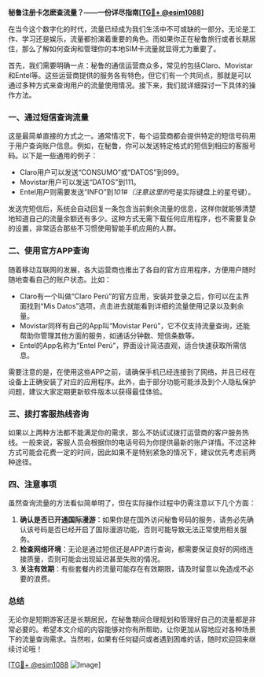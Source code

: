 **秘鲁注册卡怎麽查流量？——一份详尽指南[[TG💪+ @esim1088](https://t.me/s/esim1088)]**

在当今这个数字化的时代，流量已经成为我们生活中不可或缺的一部分。无论是工作、学习还是娱乐，流量都扮演着重要的角色。而如果你正在秘鲁旅行或者长期居住，那么了解如何查询和管理你的本地SIM卡流量就显得尤为重要了。

首先，我们需要明确一点：秘鲁的通信运营商众多，常见的包括Claro、Movistar和Entel等。这些运营商提供的服务各有特色，但它们有一个共同点，那就是可以通过多种方式来查询用户的流量使用情况。接下来，我们就详细探讨一下具体的操作方法。

### 一、通过短信查询流量

这是最简单直接的方式之一。通常情况下，每个运营商都会提供特定的短信号码用于用户查询账户信息。例如，在秘鲁，你可以发送特定格式的短信到相应的客服号码。以下是一些通用的例子：

- Claro用户可以发送“CONSUMO”或“DATOS”到999。
- Movistar用户可以发送“DATOS”到111。
- Entel用户则需要发送“INFO”到*101#（注意这里的*号是实际键盘上的星号键）。

发送完短信后，系统会自动回复一条包含当前剩余流量的信息，这样你就能够清楚地知道自己的流量余额还有多少。这种方式无需下载任何应用程序，也不需要复杂的设置，非常适合那些不习惯使用智能手机应用的人群。

### 二、使用官方APP查询

随着移动互联网的发展，各大运营商也推出了各自的官方应用程序，方便用户随时随地查看自己的账户状态。比如：

- Claro有一个叫做“Claro Perú”的官方应用，安装并登录之后，你可以在主界面找到“Mis Datos”选项，点击进去就能看到详细的流量使用记录以及剩余量。
- Movistar同样有自己的App叫“Movistar Perú”，它不仅支持流量查询，还能帮助你管理其他方面的服务，如通话分钟数、短信条数等。
- Entel的App名称为“Entel Perú”，界面设计简洁直观，适合快速获取所需信息。

需要注意的是，在使用这些APP之前，请确保手机已经连接到了网络，并且已经在设备上正确安装了对应的应用程序。此外，由于部分功能可能涉及到个人隐私保护问题，建议大家定期更新软件版本以获得最佳体验。

### 三、拨打客服热线咨询

如果以上两种方法都不能满足你的需求，那么不妨试试拨打运营商的客户服务热线。一般来说，客服人员会根据你的电话号码为你提供最新的账户详情。不过这种方式可能会花费一定的时间，因此如果不是特别紧急的情况下，建议优先考虑前两种途径。

### 四、注意事项

虽然查询流量的方法看似简单明了，但在实际操作过程中仍需注意以下几个方面：

1. **确认是否已开通国际漫游**：如果你是在国外访问秘鲁号码的服务，请务必先确认该号码是否已经开启了国际漫游功能，否则可能导致无法正常使用相关服务。
2. **检查网络环境**：无论是通过短信还是APP进行查询，都需要保证良好的网络连接质量，否则可能会出现延迟甚至失败的情况。
3. **关注有效期**：有些套餐内的流量可能存在有效期限，请及时留意以免造成不必要的浪费。

### 总结

无论你是短期游客还是长期居民，在秘鲁期间合理规划和管理好自己的流量都是非常必要的。希望本文介绍的内容能够对你有所帮助，让你更加从容地应对各种场景下的流量查询需求。当然啦，如果有任何疑问或者遇到困难的话，随时欢迎回来继续讨论哦！

[[TG💪+ @esim1088](https://t.me/s/esim1088) ![Image](https://i.postimg.cc/4NQfJmqS/Snipaste-2025-05-13-00-14-12.png)]